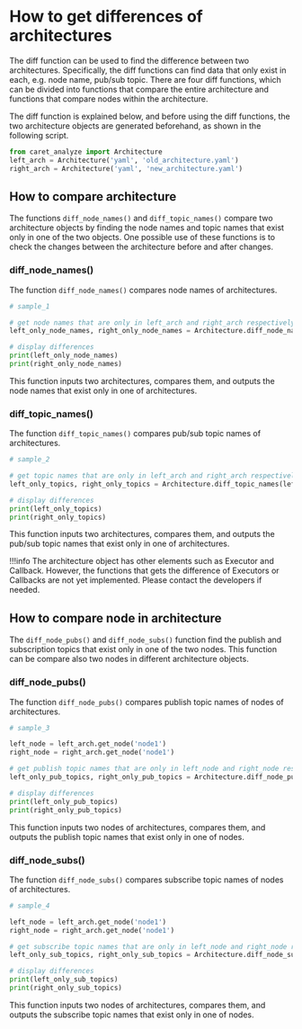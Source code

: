 # How to get differences of architectures

The diff function can be used to find the difference between two architectures. Specifically, the diff functions can find data that only exist in each, e.g. node name, pub/sub topic.
There are four diff functions, which can be divided into functions that compare the entire architecture and functions that compare nodes within the architecture.

The diff function is explained below, and before using the diff functions, the two architecture objects are generated beforehand, as shown in the following script.

```python
from caret_analyze import Architecture
left_arch = Architecture('yaml', 'old_architecture.yaml')
right_arch = Architecture('yaml', 'new_architecture.yaml')

```


## How to compare architecture

The functions `diff_node_names()` and `diff_topic_names()` compare two architecture objects by finding the node names and topic names that exist only in one of the two objects. 
One possible use of these functions is to check the changes between the architecture before and after changes.




### diff_node_names()
The function `diff_node_names()` compares node names of architectures.

```python
# sample_1

# get node names that are only in left_arch and right_arch respectively
left_only_node_names, right_only_node_names = Architecture.diff_node_names(left_arch, right_arch)

# display differences
print(left_only_node_names)
print(right_only_node_names)

```

This function inputs two architectures, compares them, and outputs the node names that exist only in one of architectures.

### diff_topic_names()

The function `diff_topic_names()` compares pub/sub topic names of architectures.

```python
# sample_2

# get topic names that are only in left_arch and right_arch respectively
left_only_topics, right_only_topics = Architecture.diff_topic_names(left_arch, right_arch)

# display differences
print(left_only_topics)
print(right_only_topics)

```

This function inputs two architectures, compares them, and outputs the pub/sub topic names that exist only in one of architectures.

<prettier-ignore-start>
!!!info
      The architecture object has other elements such as Executor and Callback. However, the functions that gets the difference of Executors or Callbacks are not yet implemented. Please contact the developers if needed.
<prettier-ignore-end>


## How to compare node in architecture


The `diff_node_pubs()` and `diff_node_subs()` function find the publish and subscription topics that exist only in one of the two nodes. 
This function can be compare also two nodes in different architecture objects.

### diff_node_pubs()

The function `diff_node_pubs()` compares publish topic names of nodes of architectures.

```python
# sample_3

left_node = left_arch.get_node('node1')
right_node = right_arch.get_node('node1')

# get publish topic names that are only in left_node and right_node respectively
left_only_pub_topics, right_only_pub_topics = Architecture.diff_node_pubs(left_node, right_node)

# display differences
print(left_only_pub_topics)
print(right_only_pub_topics)

```
This function inputs two nodes of architectures, compares them, and outputs the publish topic names that exist only in one of nodes.

### diff_node_subs()

The function `diff_node_subs()` compares subscribe topic names of nodes of architectures.

```python
# sample_4

left_node = left_arch.get_node('node1')
right_node = right_arch.get_node('node1')

# get subscribe topic names that are only in left_node and right_node respectively
left_only_sub_topics, right_only_sub_topics = Architecture.diff_node_subs(left_node, right_node)

# display differences
print(left_only_sub_topics)
print(right_only_sub_topics)

```
This function inputs two nodes of architectures, compares them, and outputs the subscribe topic names that exist only in one of nodes.